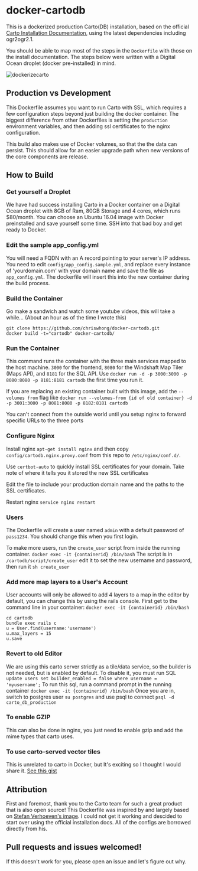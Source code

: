 # docker-cartodb
This is a dockerized production Carto(DB) installation, based on the official [Carto Installation Documentation](http://cartodb.readthedocs.io/en/latest/install.html), using the latest dependencies including ogr2ogr2.1.  

You should be able to map most of the steps in the `Dockerfile` with those on the install documentation. The steps below were written with a Digital Ocean droplet (docker pre-installed) in mind.

![dockerizecarto](https://cloud.githubusercontent.com/assets/1833820/22806442/1703bcac-eef0-11e6-8826-33a126932d23.png)


## Production vs Development
This Dockerfile assumes you want to run Carto with SSL, which requires a few configuration steps beyond just building the docker container.  The biggest difference from other Dockerfiles is setting the `production` environment variables, and then adding ssl certificates to the nginx configuration.

This build also makes use of Docker volumes, so that the the data can persist.  This should allow for an easier upgrade path when new versions of the core components are release.

## How to Build

### Get yourself a Droplet
We have had success installing Carto in a Docker container on a Digital Ocean droplet with 8GB of Ram, 80GB Storage and 4 cores, which runs $80/month.  You can choose an Ubuntu 16.04 image with Docker preinstalled and save yourself some time.  SSH into that bad boy and get ready to Docker.

### Edit the sample app_config.yml
You will need a FQDN with an A record pointing to your server's IP address.  You need to edit `config/app_config.sample.yml`, and replace every instance of 'yourdomain.com' with your domain name and save the file as `app_config.yml`.  The dockerfile will insert this into the new container during the build process. 


### Build the Container
Go make a sandwich and watch some youtube videos, this will take a while... (About an hour as of the time I wrote this)
```
git clone https://github.com/chriswhong/docker-cartodb.git
docker build -t="cartodb" docker-cartodb/
```
### Run the Container
This command runs the container with the three main services mapped to the host machine.  `3000` for the frontend, `8080` for the Windshaft Map Tiler (Maps API), and `8181` for the SQL API.
Use `docker run -d -p 3000:3000 -p 8080:8080 -p 8181:8181 cartodb` the first time you run it.

If you are replacing an existing container built with this image, add the `--volumes from` flag like `docker run --volumes-from {id of old container} -d -p 3001:3000 -p 8081:8080 -p 8182:8181 cartodb`  

You can't connect from the outside world until you setup nginx to forward specific URLs to the three ports

### Configure Nginx

Install nginx `apt-get install nginx` and then copy `config/cartodb.nginx.proxy.conf` from this repo to `/etc/nginx/conf.d/`. 

Use `certbot-auto` to quickly install SSL certificates for your domain.  Take note of where it tells you it stored the new SSL certificates

Edit the file to include your production domain name and the paths to the SSL certificates.

Restart nginx `service nginx restart`

### Users
The Dockerfile will create a user named `admin` with a default password of `pass1234`.  You should change this when you first login.

To make more users, run the `create_user` script from inside the running container.  `docker exec -it {containerid} /bin/bash` The script is in `/cartodb/script/create_user` edit it to set the new username and password, then run it `sh create_user`

### Add more map layers to a User's Account
User accounts will only be allowed to add 4 layers to a map in the editor by default, you can change this by using the rails console.
First get to the command line in your container: `docker exec -it {containerid} /bin/bash`
```
cd cartodb
bundle exec rails c
u = User.find(username:'username')
u.max_layers = 15
u.save
```

### Revert to old Editor
We are using this carto server strictly as a tile/data service, so the builder is not needed, but is enabled by default.  To disable it, you must run SQL `update users set builder_enabled = false where username = 'myusername';` To run this sql, run a command prompt in the running container `docker exec -it {containerid} /bin/bash` Once you are in, switch to postgres user `su postgres` and use psql to connect `psql -d carto_db_production`

### To enable GZIP
This can also be done in nginx, you just need to enable gzip and add the mime types that carto uses.  

### To use carto-served vector tiles
This is unrelated to carto in Docker, but It's exciting so I thought I would share it.  [See this gist](http://bl.ocks.org/chriswhong/2695b75fd1936bd034df83c91738648d) 

## Attribution
First and foremost, thank you to the Carto team for such a great product that is also open source!
This Dockerfile was inspired by and largely based on [Stefan Verhoeven's image](https://github.com/sverhoeven/docker-cartodb). I could not get it working and descided to start over using the official installation docs.  All of the configs are borrowed directly from his. 

## Pull requests and issues welcomed!
If this doesn't work for you, please open an issue and let's figure out why.
